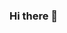 ### Hi there 👋

<!--
**helgerod/helgerod** is a ✨ _special_ ✨ repository because its `README.md` (this file) appears on your GitHub profile.


**CVEs:**
<br>


**Cyber Security Projects:**
<br>


**Javascript Projects:**
</br>


**Python Projects:**
</br>

</br></br>
<img src="https://tryhackme-badges.s3.amazonaws.com/helgerod.png" alt="TryHackMe">

-->
